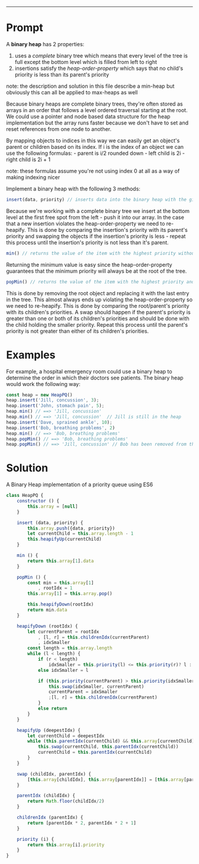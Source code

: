 
---

# Prompt

A **binary heap** has 2 properties:
1. uses a *complete* binary tree which means that every level of the tree is full except the bottom level which is filled from left to right 
2. insertions satisfy the *heap-order-property* which says that no child's priority is less than its parent's priority 

note: the description and solution in this file describe a min-heap but obviously this can all be applied to max-heaps as well


Because binary heaps are complete binary trees, they're often stored as arrays in an order that follows a level ordered traversal starting at the root. We could use a pointer and node based data structure for the heap implementation but the array runs faster because we don't have to set and reset references from one node to another.

By mapping objects to indices in this way we can easily get an object's parent or children based on its index.
If i is the index of an object we can use the following formulas:
    - parent is i/2 rounded down 
    - left child is 2i
    - right child is 2i + 1 

note: these formulas assume you're not using index 0 at all as a way of making indexing nicer 


Implement a binary heap with the following 3 methods:

```javascript
insert(data, priority) // inserts data into the binary heap with the given priority
```
Because we're working with a complete binary tree we insert at the bottom level at the first free spot from the left - push it into our array. In the case that a new insertion violates the heap-order-property we need to re-heapify. This is done by comparing the insertion's priority with its parent's priority and swapping the objects if the insertion's priority is less - repeat this process until the insertion's priority is not less than it's parent.

```javascript
min() // returns the value of the item with the highest priority without removing it from the binary heap
```
Returning the minimum value is easy since the heap-order-property guarantees that the minimum priority will always be at the root of the tree.

```javascript
popMin() // returns the value of the item with the highest priority and also removes it from the binary heap
```
This is done by removing the root object and replacing it with the last entry in the tree. This almost always ends up violating the heap-order-property so we need to re-heapify. This is done by comparing the root/parent's priority with its children's priorities. A swap should happen if the parent's priority is greater than one or both of its children's priorities and should be done with the child holding the smaller priority. Repeat this process until the parent's priority is not greater than either of its children's priorities.


# Examples

For example, a hospital emergency room could use a binary heap to determine the order in which their doctors see patients.  The binary heap would work the following way:

```javascript
const heap = new HeapPQ()
heap.insert('Jill, concussion', 3);
heap.insert('John, stomach pain', 5);
heap.min() // ==> 'Jill, concussion'
heap.min() // ==> 'Jill, concussion'  // Jill is still in the heap
heap.insert('Dave, sprained ankle', 10);
heap.insert('Bob, breathing problems', 2)
heap.min() // ==> 'Bob, breathing problems'
heap.popMin() // ==> 'Bob, breathing problems'
heap.popMin() // ==> 'Jill, concussion' // Bob has been removed from the PQ
```

# Solution

A Binary Heap implementation of a priority queue using ES6

```javascript
class HeapPQ {
    constructor () {
        this.array = [null] 
    }

    insert (data, priority) {
        this.array.push({data, priority})
        let currentChild = this.array.length - 1
        this.heapifyUp(currentChild)
    }

    min () {
        return this.array[1].data
    }

    popMin () {
        const min = this.array[1]
            , rootIdx = 1
        this.array[1] = this.array.pop()

        this.heapifyDown(rootIdx)
        return min.data
    }

    heapifyDown (rootIdx) {
        let currentParent = rootIdx
            , [l, r] = this.childrenIdx(currentParent)
            , idxSmaller
        const length = this.array.length
        while (l < length) {
            if (r < length) 
                idxSmaller = this.priority(l) <= this.priority(r)? l : r
            else idxSmaller = l

            if (this.priority(currentParent) > this.priority(idxSmaller)) {
                this.swap(idxSmaller, currentParent)
                currentParent = idxSmaller
                ;[l, r] = this.childrenIdx(currentParent)
            }
            else return
        }
    }

    heapifyUp (deepestIdx) {
        let currentChild = deepestIdx
        while (this.parentIdx(currentChild) && this.array[currentChild].priority < this.array[this.parentIdx(currentChild)].priority) {
            this.swap(currentChild, this.parentIdx(currentChild))
            currentChild = this.parentIdx(currentChild)
        } 
    }

    swap (childIdx, parentIdx) {
        [this.array[childIdx], this.array[parentIdx]] = [this.array[parentIdx], this.array[childIdx]]
    }

    parentIdx (childIdx) {
        return Math.floor(childIdx/2)
    }

    childrenIdx (parentIdx) {
        return [parentIdx * 2, parentIdx * 2 + 1]
    }

    priority (i) {
        return this.array[i].priority
    }
}
```